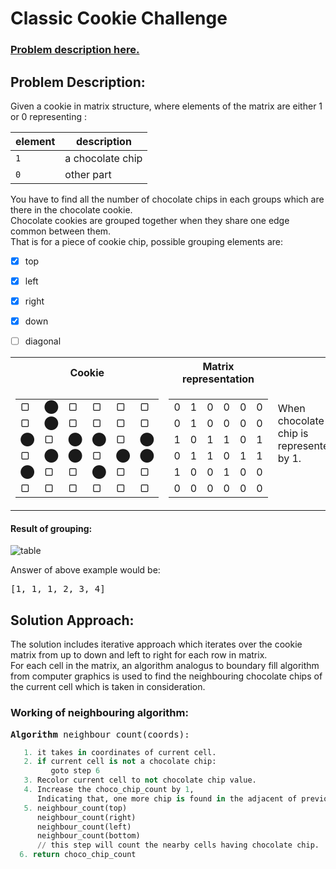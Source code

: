 # Classic Cookie Challenge
### [Problem description here.](https://youtu.be/a4Py6rrf2Dk)


## Problem Description:
Given a cookie in matrix structure, where elements of the matrix are either 1 or 0  representing :

| element |   description   |
| ------- | --------------- |
|   `1`   | a chocolate chip|
|   `0`   |    other part   |

You have to find all the number of chocolate chips in each groups which are there in the chocolate cookie.  
Chocolate cookies are grouped together when they share one edge common between them.  
That is for a piece of cookie chip, possible grouping elements are:
   - [x] top
   - [x] left
   - [x] right
   - [x] down
   - [ ] diagonal
   
  
  
  
<table>
<tr><th>Cookie</th><th>Matrix representation</th><td rowspan=6>When chocolate chip is represented by 1.</td></tr>
<tr><td>

|   |   |   |   |   |   |
| - | - | - | - | - | - |
| &#9634;  | &#11044; | &#9634;  | &#9634;  | &#9634;  | &#9634;  |
| &#9634;  | &#11044; | &#9634;  | &#9634;  | &#9634;  | &#9634;  |
| &#11044; | &#9634;  | &#11044; | &#11044; | &#9634;  | &#11044; |
| &#9634;  | &#11044; | &#11044; | &#9634;  | &#11044; | &#11044; |
| &#11044; | &#9634;  | &#9634;  | &#11044; | &#9634;  | &#9634;  |
| &#9634;  | &#9634;  | &#9634;  | &#9634;  | &#9634;  | &#9634;  |

</td><td>

|   |   |   |   |   |   |
| - | - | - | - | - | - |
| 0 | 1 | 0 | 0 | 0 | 0 |
| 0 | 1 | 0 | 0 | 0 | 0 |
| 1 | 0 | 1 | 1 | 0 | 1 |
| 0 | 1 | 1 | 0 | 1 | 1 |
| 1 | 0 | 0 | 1 | 0 | 0 |
| 0 | 0 | 0 | 0 | 0 | 0 |

</td></tr> </table>    


#### Result of grouping:    
![table](https://user-images.githubusercontent.com/20074475/50734125-cdc24f00-11bf-11e9-8c7c-dc31fa452fa2.png)

Answer of above example would be:
<pre>[1, 1, 1, 2, 3, 4]</pre>


## Solution Approach:
The solution includes iterative approach which iterates over the cookie matrix from up to down and left to right for each row in matrix.  
For each cell in the matrix, an algorithm analogus to boundary fill algorithm from computer graphics is used to find the neighbouring chocolate chips of the current cell which is taken in consideration.  


### Working of neighbouring algorithm:  
<pre>
<b>Algorithm</b> neighbour_count(coords):
</pre>
```python
   1. it takes in coordinates of current cell.  
   2. if current cell is not a chocolate chip:  
         goto step 6
   3. Recolor current cell to not chocolate chip value.  
   4. Increase the choco_chip_count by 1,  
      Indicating that, one more chip is found in the adjacent of previous one.  
   5. neighbour_count(top)  
      neighbour_count(right)  
      neighbour_count(left)  
      neighbour_count(bottom)  
      // this step will count the nearby cells having chocolate chip.  
  6. return choco_chip_count  
  ```
